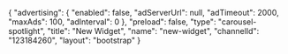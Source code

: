 {
    "advertising": {
        "enabled": false,
        "adServerUrl": null,
        "adTimeout": 2000,
        "maxAds": 100,
        "adInterval": 0
    },
    "preload": false,
    "type": "carousel-spotlight",
    "title": "New Widget",
    "name": "new-widget",
    "channelId": "123184260",
    "layout": "bootstrap"
}